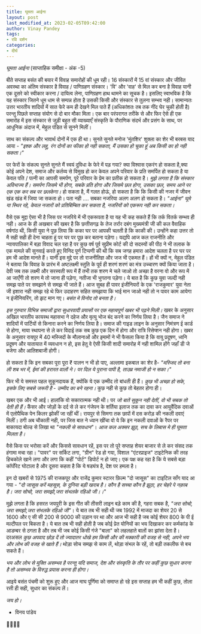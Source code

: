 ```yaml
---
title: घूमता आईना
layout: post
last_modified_at: 2023-02-05T09:42:00
author: Vinay Pandey
tags:
- रवि दर्शन
categories:
- दीर्घ
---
```

*घूमता आईना*
(साप्ताहिक समीक्षा - अंक -5)

बीते सप्ताह बसंत की बयार में विवाह समारोहों की धूम रही। 16 संस्कारों में 15 वां संस्कार और जीवित अवस्था का अंतिम संस्कार है विवाह / पाणिग्रहण संस्कार। 'वि' और 'वाह' से मिल कर बना है विवाह यानी एक दूसरे को स्वीकार करना / दायित्व लेना, पाणिग्रहण हाथ थामने का सूचक है। इसलिए स्वाभविक है कि यह संस्कार जितने धूम धाम से सम्पन्न होता है उसकी किसी और संस्कार से तुलना सम्भव नही। सामान्यतः उत्तर भारतीय शादियों में सात फेरे कम ही देखने मिल पाते हैं (अधिकांशतः तब तक नींद घेर चुकी होती है) परन्तु पिछले सप्ताह संयोग से दो बार मौका मिला। एक बार परंपरागत तरीके से और फिर ऐसे ही एक समारोह में इस संस्कार से जुड़ी बहुत सी व्याख्याएँ संस्कृति के पौराणिक संदर्भ और प्रसंग के साथ, पर आधुनिक अंदाज में, मेहुल पंडित से सुनने मिलीं। 

साथ का संकल्प और भावार्थ दोनों में एक ही था। सुनते सुनते मनोज 'मुंतशिर' शुक्ला का शेर भी बरबस याद आया -
_"इश्क और लहू, रंग दोनों का फीका हो नही सकता,_ 
_मैं उसका हो चुका हूं अब किसी का हो नही सकता।"_

पर फेरों के संकल्प सुनते सुनते मैं स्वयं दुविधा के फेरे में पड़ गया? क्या विश्वास एकरंग हो सकता है,क्या कोई अपने देश, समाज और कर्तव्य से विमुख हो कर   केवल अपने परिवार के प्रति समर्पित हो सकता है या केवल पति / पत्नी का आपसी समर्पण, पूरे परिवार के प्रेम का प्रतीक हो सकता है। *मुझे लगता है कि संस्कार अविभाज्य हैं। समर्पण जिसमे भी होगा, सबके प्रति होगा और जिसमे छल होगा, उसका छल, समय आने पर एक एक कर सब पर छलकेगा।* हो सकता है, मैं गलत होऊं, हो सकता है कि  कि किसी की नजर में जीवन खंड खंड में जिया जा सकता हो। पता नही .... सबका नजरिया अलग अलग हो सकता है। *"आईना" घूमे या स्थिर रहे, केवल नजारों को प्रतिबिम्बित कर सकता है, नजरियों को एकरूप नही कर सकता।* 

वैसे एक मुद्दा ऐसा भी है जिस पर नजरिये में भी एकरूपता है या यह भी कह सकते हैं कि तर्क वितर्क सम्भव ही नही। आज के ही अखबार की खबर है कि छत्तीसगढ़ के तेज तर्रार दबंग मुख्यमंत्री जी की कल वैवाहिक वर्षगांठ थी, किसी युवा ने पूछ लिया कि कका घर पर आपकी चलती है कि काकी की। उन्होंने कहा उत्तर तो मै सही सही ही देना चाहता हूं पर घर पर पूछ कर बताना पड़ेगा। यद्यपि आज कल राजनीति और न्यायपालिका में बड़ा विवाद चल रहा है पर कुछ वर्ष पूर्व सुप्रीम कोर्ट की दो सदस्यों की पीठ ने भी तलाक के एक मामले की सुनवाई करते हुए विनिद पूर्ण टिप्पणी की थी कि सब जगह हमारा आदेश चलता है पर घर पर हम भी आदेश मानते हैं। यानी इस मुद्दे पर तो राजनीतिज्ञ और जज भी एकमत हैं। हों भी क्यों न, मेहुल पंडित ने बताया कि विवाह के प्रारंभ में अष्टलक्ष्मी स्तुति के पूर्व ही शरणं शरणं का मंत्र उच्चारण क्यों किया जाता है। देवी जब तक लक्ष्मी और सरस्वती रूप में हैं तभी तक शरण मे चले जाओ तो अच्छा है वरना वो और रूप में आ जाएँगी तो शरण मे तो जाना ही पड़ेगा, नतीजा भी भुगतना पड़ेगा। ये बात है कि कुछ युवा जल्दी नही समझ पाते पर समझाने से समझ भी जाते हैं। आज सुबह ही पावर इंजीनियरों के एक 'राजकुमार' युवा नेता जी इशारा नही समझ रहे थे फिर उदाहरण सहित समझाया कि भाई मान जाओ नही तो न पावर काम आयेगा न इंजीनियरिंग, तो झट मान गए। *बसंत मे विनोद तो बनता है।*

*इस गुरुवार विभिन्न समाजों द्वारा सुधारवादी प्रयासों पर एक महत्वपूर्ण खबर भी पढ़ने मिली।* खबर के अनुसार अखिल भारतीय कायस्थ महासभा ने दहेज और मृत्यु भोज बंद करने का निर्णय लिया है। जैन समाज ने शादियों में पार्टियों से किनारा करने का निर्णय लिया है। समाज की गाइड लाइन के अनुसार निमंत्रण ई कार्ड से होगा, माया स्थापना से ले कर विदाई तक सब कुछ एक दिन में होगा और रात्रि रिसेप्शन नही होगा। खबर के अनुसार रायपुर में 40 मस्जिदों के मौलानाओं और इमामों ने भी फैसला किया है कि वायु प्रदूषण, ध्वनि प्रदूषण और यातायात में व्यवधान न हो, इस हेतु वे ऐसी किसी शादी समारोह में नही शामिल होंगे जहाँ डी जे बजेगा और आतिशबाजी होगी।  

हो सकता है  कि इन सबका पूरा पूरा ₹ पालन न भी हो पाए, अल्लामा इकबाल का शेर है- 
_"मस्जिद तो बना ली शब भर में, ईमां की हरारत वालों ने।_
_पर दिल ये पुराना पापी है, ताउम्र नमाजी हो न सका।"_

फिर भी ये समस्त पहल सुकूनदायक हैं, क्योंकि ये एक उम्मीद तो बांधती ही हैं। *कुछ भी अच्छा हो सके, इसके लिए सबसे जरूरी है - उम्मीद का बने रहना।* कुछ नही से कुछ तो बेहतर होगा ही। 

खबर एक और भी आई। हालांकि वो सकारात्मक नही थी। पर *जो बातें सुकून नही देतीं, वो भी सबक तो देती ही हैं।* कैंसर और जोड़ों के दर्द  से ले कर गंजेपन के शर्तिया इलाज तक का दावा कर आयुर्वेदिक दवाओं में एलोपैथिक पेन किलर झोकीं जा रहीं थीं। रायपुर से सिमगा तक छापों में दस करोड़ की नकली दवाएं मिलीं। ठगी अब चौकाती नही, पर जिस बात ने ध्यान खींचा वो ये कि इन नकली दवाओं के रैपर पर बाकायदा बोल्ड से लिखा था _"नकली से सावधान"_। *आज कल अक्सर झूठ, सच के लिबास मे ही घूमता मिलता है।*

वैसे किस पर भरोसा करें और किससे सावधान रहें, इस पर तो पूरे सप्ताह शेयर बाजार से ले कर संसद  तक हंगामा मचा रहा। "पावर" पर सर्किट लगा,  "ग्रीन" रेड हो गया,  विशाल "एंटरप्राइज" टाइटेनिक की तरह हिचकोले खाने लगा और लगा कि कहीं "पोर्ट" डिपोर्ट न हो जाए। एक पक्ष कह रहा है कि ये सबसे बड़ा कॉर्पोरेट घोटाला है और दूसरा कहता है कि ये षड्यंत्र है, देश पर हमला है। 

इन दो खबरों से 1975 की  राजकपूर और राजेंद्र कुमार स्टारर फ़िल्म "दो जासूस" का टाइटिल साँग याद आ गया - 
_"दो जासूस करें महसूस, के दुनिया बड़ी खराब है।_
_कौन है सच्चा कौन है झूठा, हर चेहरे पे नक़ाब है।_
_जरा सोचो, जरा समझो,जरा संभलके रहिओ जी।।_"

मुझे लगता है कि हसरत जयपुरी के इस गीत की तीसरी लाइन बड़े काम की है, गहरा सबक है, _*"जरा सोचो, जरा समझो,जरा संभलके रहिओ जी"*_। ये बात तब भी सही थी जब 1992 में  माजदा का शेयर 20 से 1600 और ए सी सी 200 से 9000 की उड़ान पर था और आज भी सही है जब कोई शेयर 800 के पी ई मल्टीपल पर बिकता है। ये बात तब भी सही होती है जब कोई प्रेत योनियों का भय दिखाकर कर कर्मकांड के आडम्बर से ठगता है और तब भी जब कोई किसी गंजे "बाला" को लहलहाते बालों का झांसा देता है। दरअसल *कुछ अपवाद छोड़ दें तो ज्यादातर धोखे हम किसी और की मक्कारी की वजह से नही, अपने भय और लोभ की वजह से खाते हैं।* थोड़ा सोच समझ से काम लें, थोड़ा संभल के रहें, तो बड़ी तकलीफ से बच सकते हैं। 

*भय और लोभ से मुक्ति असम्भव है परन्तु यदि समाज, देश और संस्कृति के तौर पर कहीं कुछ सुधार करना है तो असम्भव के विरुद्ध प्रयास करना ही होगा।* 

आइये बसंत पंचमी को शुरू हुए और आज माघ पूर्णिमा को समाप्त हो रहे इस सप्ताह हम भी कहीं कुछ, तोला रत्ती ही सही, सुधार का संकल्प लें।

*जय हो।*

- विनय पांडेय

🙏🌷🌷🙏


